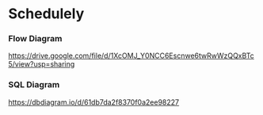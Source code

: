 # Schedulely

### Flow Diagram
https://drive.google.com/file/d/1XcOMJ_Y0NCC6Escnwe6twRwWzQQxBTc5/view?usp=sharing

### SQL Diagram
https://dbdiagram.io/d/61db7da2f8370f0a2ee98227
